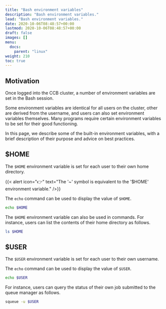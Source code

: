 ```yaml
---
title: "Bash environment variables"
description: "Bash environment variables."
lead: "Bash environment variables."
date: 2020-10-06T08:48:57+00:00
lastmod: 2020-10-06T08:48:57+00:00
draft: false
images: []
menu:
  docs:
    parent: "linux"
weight: 210
toc: true
---
```


## Motivation

Once logged into the CCB cluster, a number of environment variables are set
in the Bash session.

Some environment variables are identical for all users on the cluster,
other are derived from the username,
and users can also set environment variables themselves.
Many programs require certain environment variables to be set for their
good functioning.

In this page, we describe some of the built-in environment variables,
with a brief description of their purpose and advice on best practices.

## $HOME

The `$HOME` environment variable is set for each user to their own
home directory.

{{< alert icon="👉" text="The '~' symbol is equivalent to the '$HOME' environment variable." />}}

The `echo` command can be used to display the value of `$HOME`.

```bash
echo $HOME
```

The `$HOME` environment variable can also be used in commands.
For instance, users can list the contents of their home directory as follows.

```bash
ls $HOME
```

## $USER

The `$USER` environment variable is set for each user to their own
username.

The `echo` command can be used to display the value of `$USER`.

```bash
echo $USER
```

For instance, users can query the status of their own job submitted
to the queue manager as follows.

```bash
squeue -u $USER
```

<!-- Link definitions -->
